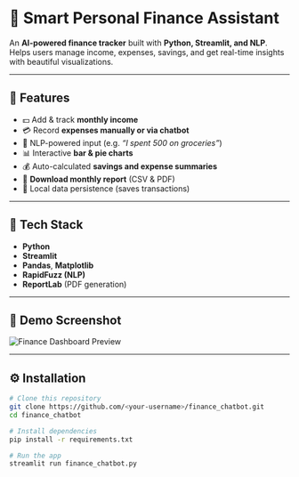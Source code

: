 # 💬 Smart Personal Finance Assistant

An **AI-powered finance tracker** built with **Python, Streamlit, and NLP**.  
Helps users manage income, expenses, savings, and get real-time insights with beautiful visualizations.

---

## 🚀 Features

- 💵 Add & track **monthly income**  
- 💳 Record **expenses manually or via chatbot**  
- 🧠 NLP-powered input (e.g. _“I spent 500 on groceries”_)  
- 📊 Interactive **bar & pie charts**  
- 💰 Auto-calculated **savings and expense summaries**  
- 📄 **Download monthly report** (CSV & PDF)
- 💾 Local data persistence (saves transactions)

---

## 🧰 Tech Stack

- **Python**
- **Streamlit**
- **Pandas**, **Matplotlib**
- **RapidFuzz (NLP)**  
- **ReportLab** (PDF generation)

---

## 📸 Demo Screenshot
![Finance Dashboard Preview](screenshot.png)

---

## ⚙️ Installation

```bash
# Clone this repository
git clone https://github.com/<your-username>/finance_chatbot.git
cd finance_chatbot

# Install dependencies
pip install -r requirements.txt

# Run the app
streamlit run finance_chatbot.py
